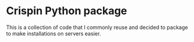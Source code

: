 # Crispin Python package

This is a collection of code that I commonly reuse and decided to package to make installations on servers easier.